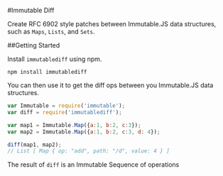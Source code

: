 #Immutable Diff

Create RFC 6902 style patches between Immutable.JS data structures, such as `Maps`, `Lists`, and `Sets`.

##Getting Started

Install `immutablediff` using npm.

```
npm install immutablediff
```
You can then use it to get the diff ops between you Immutable.JS data structures.

``` javascript
var Immutable = require('immutable');
var diff = require('immutablediff');

var map1 = Immutable.Map({a:1, b:2, c:3});
var map2 = Immutable.Map({a:1, b:2, c:3, d: 4});

diff(map1, map2);
// List [ Map { op: "add", path: "/d", value: 4 } ]
```

The result of `diff` is an Immutable Sequence of operations
